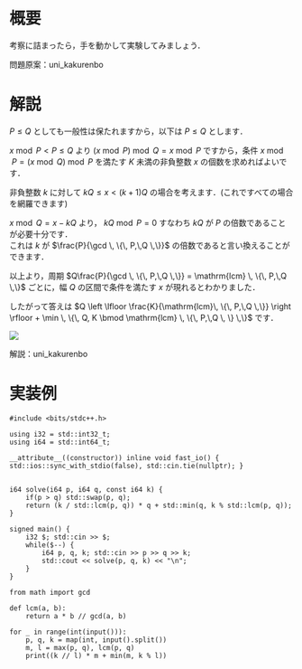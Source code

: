 # 概要
考察に詰まったら，手を動かして実験してみましょう．

問題原案：uni_kakurenbo

# 解説
$P \leq Q$ としても一般性は保たれますから，以下は $P \leq Q$ とします．

$x \bmod P < P \leq Q$ より $(x \bmod P) \bmod Q = x \bmod P$ ですから，条件 $x \bmod P = (x \bmod Q) \bmod P$ を満たす $K$ 未満の非負整数 $x$ の個数を求めればよいです．

非負整数 $k$ に対して $kQ \leq x < (k + 1)Q$ の場合を考えます．(これですべての場合を網羅できます)  

$x \bmod Q = x - kQ$ より， $kQ \bmod P = 0$ すなわち $kQ$ が $P$ の倍数であることが必要十分です．  
これは $k$ が $\frac{P}{\gcd \, \{\, P,\,Q \,\}}$ の倍数であると言い換えることができます．  

以上より，周期 $Q\frac{P}{\gcd \, \{\, P,\,Q \,\}} = \mathrm{lcm} \, \{\, P,\,Q \,\}$ ごとに，幅 $Q$ の区間で条件を満たす $x$ が現れるとわかりました．  

したがって答えは $Q \left \lfloor \frac{K}{\mathrm{lcm}\, \{\, P,\,Q \,\}} \right \rfloor + \min \, \{\, Q, K \bmod \mathrm{lcm} \, \{\, P,\,Q \, \} \,\}$ です．

![](https://user-images.githubusercontent.com/64454054/219830253-c129c1a9-587f-4470-9b37-9ecb937ffe86.png)

解説：uni_kakurenbo

# 実装例
```cpp:C++
#include <bits/stdc++.h>

using i32 = std::int32_t;
using i64 = std::int64_t;

__attribute__((constructor)) inline void fast_io() { std::ios::sync_with_stdio(false), std::cin.tie(nullptr); }


i64 solve(i64 p, i64 q, const i64 k) {
    if(p > q) std::swap(p, q);
    return (k / std::lcm(p, q)) * q + std::min(q, k % std::lcm(p, q));
}

signed main() {
    i32 $; std::cin >> $;
    while($--) {
        i64 p, q, k; std::cin >> p >> q >> k;
        std::cout << solve(p, q, k) << "\n";
    }
}

```
```py:Python
from math import gcd

def lcm(a, b):
    return a * b // gcd(a, b)

for _ in range(int(input())):
    p, q, k = map(int, input().split())
    m, l = max(p, q), lcm(p, q)
    print((k // l) * m + min(m, k % l))

```
